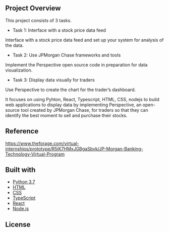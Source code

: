 ## Project Overview

This project consists of 3 tasks.

+ Task 1: Interface with a stock price data feed

Interface with a stock price data feed and set up your system for analysis of the data.

+ Task 2: Use JPMorgan Chase frameworks and tools

Implement the Perspective open source code in preparation for data visualization.

+ Task 3: Display data visually for traders

Use Perspective to create the chart for the trader’s dashboard.

It focuses on using Pyhton, React, Typescript, HTML, CSS, nodejs to build web applications to display data by implementing Perspective, an open-source tool created by JPMorgan Chase, for traders so that they can identify the best moment to sell and purchase their stocks. 

## Reference
https://www.theforage.com/virtual-internships/prototype/R5iK7HMxJGBgaSbvk/JP-Morgan-Banking-Technology-Virtual-Program

## Built with

- [Python 3.7](https://www.python.org/)
- [HTML](https://developer.mozilla.org/en-US/docs/Web/HTML)
- [CSS](https://developer.mozilla.org/en-US/docs/Web/CSS)
- [TypeScript](https://www.typescriptlang.org/)
- [React](https://reactjs.org/)
- [Node.js](https://nodejs.org/en/)

## License
